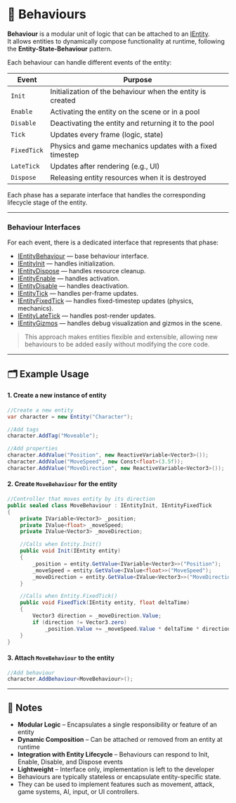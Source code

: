 # 🧩 Behaviours

**Behaviour** is a modular unit of logic that can be attached to an [IEntity](../Entities/IEntity.md).  
It allows entities to dynamically compose functionality at runtime, following the **Entity-State-Behaviour** pattern.

Each behaviour can handle different events of the entity:

| Event        | Purpose |
|--------------|---------|
| `Init`       | Initialization of the behaviour when the entity is created |
| `Enable`     | Activating the entity on the scene or in a pool |
| `Disable`    | Deactivating the entity and returning it to the pool |
| `Tick`       | Updates every frame (logic, state) |
| `FixedTick`  | Physics and game mechanics updates with a fixed timestep |
| `LateTick`   | Updates after rendering (e.g., UI) |
| `Dispose`    | Releasing entity resources when it is destroyed |

Each phase has a separate interface that handles the corresponding lifecycle stage of the entity.

---

### Behaviour Interfaces

For each event, there is a dedicated interface that represents that phase:

- [IEntityBehaviour](IEntityBehaviour.md) — base behaviour interface.
- [IEntityInit](IEntityInit.md) — handles initialization.
- [IEntityDispose](IEntityDispose.md) — handles resource cleanup.
- [IEntityEnable](IEntityEnable.md) — handles activation.
- [IEntityDisable](IEntityDisable.md) — handles deactivation.
- [IEntityTick](IEntityTick.md) — handles per-frame updates.
- [IEntityFixedTick](IEntityFixedTick.md) — handles fixed-timestep updates (physics, mechanics).
- [IEntityLateTick](IEntityLateTick.md) — handles post-render updates.
- [IEntityGizmos](IEntityGizmos.md) — handles debug visualization and gizmos in the scene.

> This approach makes entities flexible and extensible, allowing new behaviours to be added easily without modifying the core code.

---

## 🗂 Example Usage

#### 1. Create a new instance of entity

```csharp
//Create a new entity
var character = new Entity("Character");

//Add tags
character.AddTag("Moveable");

//Add properties
character.AddValue("Position", new ReactiveVariable<Vector3>());
character.AddValue("MoveSpeed", new Const<float>(3.5f));
character.AddValue("MoveDirection", new ReactiveVariable<Vector3>());
```

#### 2. Create `MoveBehaviour` for the entity

```csharp
//Controller that moves entity by its direction
public sealed class MoveBehaviour : IEntityInit, IEntityFixedTick
{
    private IVariable<Vector3> _position;
    private IValue<float> _moveSpeed;
    private IValue<Vector3> _moveDirection;

    //Calls when Entity.Init()
    public void Init(IEntity entity)
    {
        _position = entity.GetValue<IVariable<Vector3>>("Position");
        _moveSpeed = entity.GetValue<IValue<float>>("MoveSpeed");
        _moveDirection = entity.GetValue<IValue<Vector3>>("MoveDirection");
    }

    //Calls when Entity.FixedTick()
    public void FixedTick(IEntity entity, float deltaTime)
    {
        Vector3 direction = _moveDirection.Value;
        if (direction != Vector3.zero) 
            _position.Value += _moveSpeed.Value * deltaTime * direction;
    }
}
```

#### 3. Attach `MoveBehaviour` to the entity

```csharp
//Add behaviour
character.AddBehaviour<MoveBehaviour>();
```

---

## 📝 Notes

- **Modular Logic** – Encapsulates a single responsibility or feature of an entity
- **Dynamic Composition** – Can be attached or removed from an entity at runtime
- **Integration with Entity Lifecycle** – Behaviours can respond to Init, Enable, Disable, and Dispose events
- **Lightweight** – Interface only, implementation is left to the developer
- Behaviours are typically stateless or encapsulate entity-specific state.
- They can be used to implement features such as movement, attack, game systems, AI, input, or UI controllers.